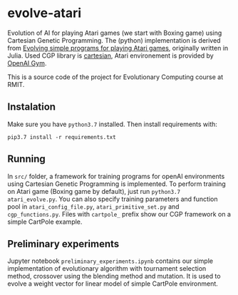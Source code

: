 # evolve-atari
Evolution of AI for playing Atari games (we start with Boxing game) using Cartesian Genetic Programming. The (python) implementation is derived from [Evolving simple programs for playing Atari games](https://arxiv.org/abs/1806.05695), originally written in Julia. Used CGP library is [cartesian](https://github.com/ohjeah/cartesian), Atari environement is provided by [OpenAI Gym](https://gym.openai.com/).

This is a source code of the project for Evolutionary Computing course at RMIT.

## Instalation
Make sure you have `python3.7` installed. Then install requirements with:

`pip3.7 install -r requirements.txt`

## Running

In `src/` folder, a framework for training programs for openAI environments using Cartesian Genetic Programming is implemented. To perform training on Atari game (Boxing game by default), just run `python3.7 atari_evolve.py`. You can also specify training parameters and function pool in `atari_config_file.py`, `atari_primitive_set.py` and `cgp_functions.py`. Files with `cartpole_` prefix show our CGP framework on a simple CartPole example.

## Preliminary experiments
Jupyter notebook `preliminary_experiments.ipynb` contains our simple implementation of evolutionary algorithm with tournament selection method, crossover using the blending method and mutation. It is used to evolve a weight vector for linear model of simple CartPole environment.
